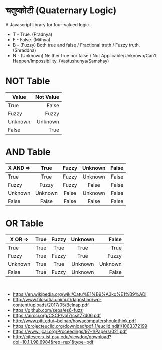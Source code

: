 # चतुष्कोटी (Quaternary Logic)
A Javascript library for four-valued logic.

* T - True. (Pradnya)
* F - False. (Mithya)
* B - (Fuzzy) Both true and false / Fractional truth / Fuzzy truth. (Shraddha)
* N - (Unknown) Neither true nor false / Not Applicable/Unknown/Can't Happen/Impossibility. (Vastushunya/Samshay)

# NOT Table

| Value     | Not Value  |
| ------------- | -----:|
| True      | False |
| Fuzzy      | Fuzzy |
| Unknown      | Unknown |
| False       | True |

# AND Table

| X AND =>     | True  | Fuzzy |  Unknown | False |
| ------------- | :-----:| :-----:| :-----:| -----:| 
| True     | True  | Fuzzy |  Unknown | False |
| Fuzzy      | Fuzzy  | Fuzzy |  False | False |
| Unknown     | Unknown  | False  |  Unknown | False |
| False      | False  | False |  False | False |

# OR Table

| X OR =>     | True  | Fuzzy |  Unknown | False |
| ------------- | :-----:| :-----:| :-----:| -----:| 
| True     | True  | True |  True | True |
| Fuzzy     | True  | Fuzzy |  True | Fuzzy |
| Unknown     | True  | True |  Unknown | Unknown |
| False     | True  | Fuzzy |  Unknown | False |


<BR>
  
* https://en.wikipedia.org/wiki/Catu%E1%B9%A3ko%E1%B9%ADi
* http://www.filosofia.unimi.it/dagostino/wp-content/uploads/2017/05/Belnap.pdf
* https://github.com/sebs/es6-fuzz
* https://airccj.org/CSCP/vol7/csit77406.pdf
* http://www.pitt.edu/~belnap/howacomputershouldthink.pdf
* https://projecteuclid.org/download/pdf_1/euclid.ndjfl/1063372199
* https://www.ijcai.org/Proceedings/97-1/Papers/021.pdf
* http://citeseerx.ist.psu.edu/viewdoc/download?doi=10.1.1.98.6984&rep=rep1&type=pdf


